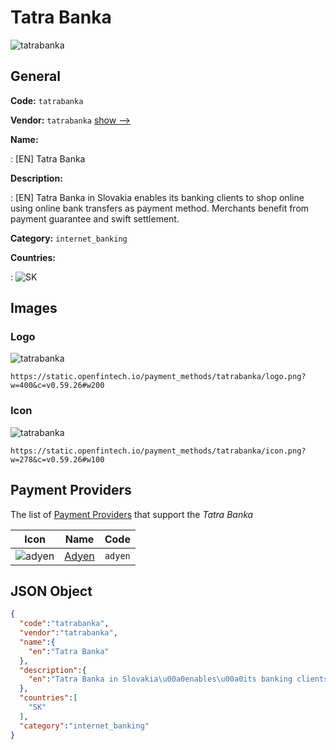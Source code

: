 
# Tatra Banka 
![tatrabanka](https://static.openfintech.io/payment_methods/tatrabanka/logo.png?w=400&c=v0.59.26#w200)  

## General 
**Code:** `tatrabanka` 
 
**Vendor:** `tatrabanka` [show -->](/vendors/tatrabanka/) 
 
**Name:** 
 
:	[EN] Tatra Banka 
 
**Description:** 
 
: [EN] Tatra Banka in Slovakia enables its banking clients to shop online using online bank transfers as payment method. Merchants benefit from payment guarantee and swift settlement.  
 
**Category:** `internet_banking` 
 
**Countries:** 
 
:	![SK](https://cdnjs.cloudflare.com/ajax/libs/flag-icon-css/3.3.0/flags/4x3/sk.svg#w24)  

## Images 

### Logo 
![tatrabanka](https://static.openfintech.io/payment_methods/tatrabanka/logo.png?w=400&c=v0.59.26#w200)  

```
https://static.openfintech.io/payment_methods/tatrabanka/logo.png?w=400&c=v0.59.26#w200
```  

### Icon 
![tatrabanka](https://static.openfintech.io/payment_methods/tatrabanka/icon.png?w=278&c=v0.59.26#w100)  

```
https://static.openfintech.io/payment_methods/tatrabanka/icon.png?w=278&c=v0.59.26#w100
```  

## Payment Providers 
 
The list of [Payment Providers](/payment-providers/) that support the _Tatra Banka_ 

|Icon|Name|Code| 
|:---:|:---:|:---:| 
|![adyen](https://static.openfintech.io/payment_providers/adyen/icon.svg?w=278&c=v0.59.26#w100) |[Adyen](/payment-providers/adyen/)|`adyen`| 
 

## JSON Object 

```json
{
  "code":"tatrabanka",
  "vendor":"tatrabanka",
  "name":{
    "en":"Tatra Banka"
  },
  "description":{
    "en":"Tatra Banka in Slovakia\u00a0enables\u00a0its banking clients to shop online using online bank transfers as payment method. Merchants benefit from payment guarantee and swift settlement.\u00a0"
  },
  "countries":[
    "SK"
  ],
  "category":"internet_banking"
}
```  
